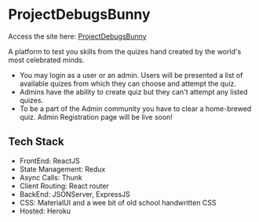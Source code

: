# ProjectDebugsBunny

Access the site here: [ProjectDebugsBunny](https://projectdebugsbunny.herokuapp.com)

A platform to test you skills from the quizes hand created by the world's most celebrated minds.

-   You may login as a user or an admin. Users will be presented a list of available quizes from which they can choose and attempt
    the quiz.
-   Admins have the ability to create quiz but they can't attempt any listed quizes.
-   To be a part of the Admin community you have to clear a home-brewed quiz. Admin Registration page will be live soon!

## Tech Stack

-   FrontEnd: ReactJS
-   State Management: Redux
-   Async Calls: Thunk
-   Client Routing: React router
-   BackEnd: JSONServer, ExpressJS
-   CSS: MaterialUI and a wee bit of old school handwritten CSS
-   Hosted: Heroku
